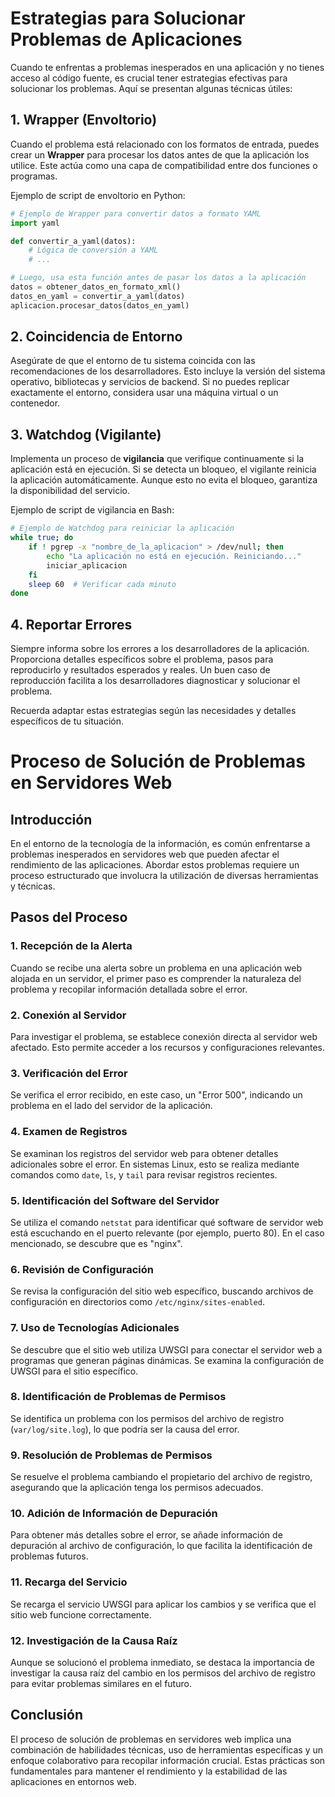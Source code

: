# Estrategias para Solucionar Problemas de Aplicaciones

Cuando te enfrentas a problemas inesperados en una aplicación y no tienes acceso al código fuente, es crucial tener estrategias efectivas para solucionar los problemas. Aquí se presentan algunas técnicas útiles:

## 1. Wrapper (Envoltorio)

Cuando el problema está relacionado con los formatos de entrada, puedes crear un **Wrapper** para procesar los datos antes de que la aplicación los utilice. Este actúa como una capa de compatibilidad entre dos funciones o programas.

Ejemplo de script de envoltorio en Python:

```python
# Ejemplo de Wrapper para convertir datos a formato YAML
import yaml

def convertir_a_yaml(datos):
    # Lógica de conversión a YAML
    # ...

# Luego, usa esta función antes de pasar los datos a la aplicación
datos = obtener_datos_en_formato_xml()
datos_en_yaml = convertir_a_yaml(datos)
aplicacion.procesar_datos(datos_en_yaml)
```

## 2. Coincidencia de Entorno

Asegúrate de que el entorno de tu sistema coincida con las recomendaciones de los desarrolladores. Esto incluye la versión del sistema operativo, bibliotecas y servicios de backend. Si no puedes replicar exactamente el entorno, considera usar una máquina virtual o un contenedor.

## 3. Watchdog (Vigilante)

Implementa un proceso de **vigilancia** que verifique continuamente si la aplicación está en ejecución. Si se detecta un bloqueo, el vigilante reinicia la aplicación automáticamente. Aunque esto no evita el bloqueo, garantiza la disponibilidad del servicio.

Ejemplo de script de vigilancia en Bash:

```bash
# Ejemplo de Watchdog para reiniciar la aplicación
while true; do
    if ! pgrep -x "nombre_de_la_aplicacion" > /dev/null; then
        echo "La aplicación no está en ejecución. Reiniciando..."
        iniciar_aplicacion
    fi
    sleep 60  # Verificar cada minuto
done
```

## 4. Reportar Errores

Siempre informa sobre los errores a los desarrolladores de la aplicación. Proporciona detalles específicos sobre el problema, pasos para reproducirlo y resultados esperados y reales. Un buen caso de reproducción facilita a los desarrolladores diagnosticar y solucionar el problema.

Recuerda adaptar estas estrategias según las necesidades y detalles específicos de tu situación.

# Proceso de Solución de Problemas en Servidores Web

## Introducción

En el entorno de la tecnología de la información, es común enfrentarse a problemas inesperados en servidores web que pueden afectar el rendimiento de las aplicaciones. Abordar estos problemas requiere un proceso estructurado que involucra la utilización de diversas herramientas y técnicas.

## Pasos del Proceso

### 1. Recepción de la Alerta

Cuando se recibe una alerta sobre un problema en una aplicación web alojada en un servidor, el primer paso es comprender la naturaleza del problema y recopilar información detallada sobre el error.

### 2. Conexión al Servidor

Para investigar el problema, se establece conexión directa al servidor web afectado. Esto permite acceder a los recursos y configuraciones relevantes.

### 3. Verificación del Error

Se verifica el error recibido, en este caso, un "Error 500", indicando un problema en el lado del servidor de la aplicación.

### 4. Examen de Registros

Se examinan los registros del servidor web para obtener detalles adicionales sobre el error. En sistemas Linux, esto se realiza mediante comandos como `date`, `ls`, y `tail` para revisar registros recientes.

### 5. Identificación del Software del Servidor

Se utiliza el comando `netstat` para identificar qué software de servidor web está escuchando en el puerto relevante (por ejemplo, puerto 80). En el caso mencionado, se descubre que es "nginx".

### 6. Revisión de Configuración

Se revisa la configuración del sitio web específico, buscando archivos de configuración en directorios como `/etc/nginx/sites-enabled`.

### 7. Uso de Tecnologías Adicionales
Se descubre que el sitio web utiliza UWSGI para conectar el servidor web a programas que generan páginas dinámicas. Se examina la configuración de UWSGI para el sitio específico.

### 8. Identificación de Problemas de Permisos

Se identifica un problema con los permisos del archivo de registro (`var/log/site.log`), lo que podría ser la causa del error.

### 9. Resolución de Problemas de Permisos

Se resuelve el problema cambiando el propietario del archivo de registro, asegurando que la aplicación tenga los permisos adecuados.

### 10. Adición de Información de Depuración

Para obtener más detalles sobre el error, se añade información de depuración al archivo de configuración, lo que facilita la identificación de problemas futuros.

### 11. Recarga del Servicio

Se recarga el servicio UWSGI para aplicar los cambios y se verifica que el sitio web funcione correctamente.

### 12. Investigación de la Causa Raíz

Aunque se solucionó el problema inmediato, se destaca la importancia de investigar la causa raíz del cambio en los permisos del archivo de registro para evitar problemas similares en el futuro.

## Conclusión

El proceso de solución de problemas en servidores web implica una combinación de habilidades técnicas, uso de herramientas específicas y un enfoque colaborativo para recopilar información crucial. Estas prácticas son fundamentales para mantener el rendimiento y la estabilidad de las aplicaciones en entornos web.

